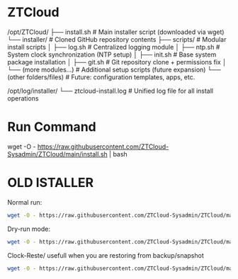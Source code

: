 # ZTCloud
/opt/ZTCloud/
├── install.sh                 # Main installer script (downloaded via wget)
└── installer/                 # Cloned GitHub repository contents
    ├── scripts/               # Modular install scripts
    │   ├── log.sh             # Centralized logging module
    │   ├── ntp.sh             # System clock synchronization (NTP setup)
    │   ├── init.sh            # Base system package installation
    │   ├── git.sh             # Git repository clone + permissions fix
    │   └── (more modules...)  # Additional setup scripts (future expansion)
    └── (other folders/files)  # Future: configuration templates, apps, etc.

/opt/log/installer/
└── ztcloud-install.log         # Unified log file for all install operations


# Run Command
wget -O - https://raw.githubusercontent.com/ZTCloud-Sysadmin/ZTCloud/main/install.sh | bash







# OLD ISTALLER
Normal run:
```bash
wget -O - https://raw.githubusercontent.com/ZTCloud-Sysadmin/ZTCloud/main/bootstrap.sh | bash -s -- --init
```

Dry-run mode:
```bash
wget -O - https://raw.githubusercontent.com/ZTCloud-Sysadmin/ZTCloud/main/bootstrap.sh | bash -s -- --dry-run --init
```

Clock-Reste/ usefull when you are restoring from backup/snapshot
```bash
wget -O - https://raw.githubusercontent.com/ZTCloud-Sysadmin/ZTCloud/main/bootstrap.sh | bash -s -- --force-clock-reset --init
```